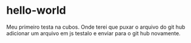 # hello-world

Meu primeiro testa na cubos.
Onde terei que puxar o arquivo do git hub adicionar um arquivo em js  testalo e enviar para o git hub novamente.
